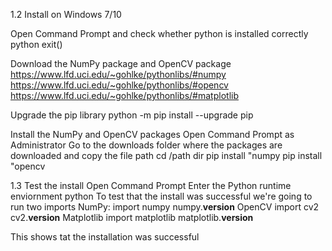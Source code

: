 1.2 Install on Windows 7/10

Open Command Prompt and check whether python is installed correctly
	python
	exit()
	
Download the NumPy package and OpenCV package
	https://www.lfd.uci.edu/~gohlke/pythonlibs/#numpy
	https://www.lfd.uci.edu/~gohlke/pythonlibs/#opencv
	https://www.lfd.uci.edu/~gohlke/pythonlibs/#matplotlib
	
Upgrade the pip library
	python -m pip install --upgrade pip
	
Install the NumPy and OpenCV packages
Open Command Prompt as Administrator
Go to the downloads folder where the packages are downloaded and copy the file path
	cd /path
	dir
	pip install "numpy <PRESS TAB TO AUTO-COMPLETE>
	pip install "opencv <PRESS TAB TO AUTO-COMPLETE>
	
1.3 Test the install
Open Command Prompt
Enter the Python runtime enviornment
	python
To test that the install was successful we're going to run two imports
NumPy:
	import numpy
	numpy.__version__
OpenCV
	import cv2
	cv2.__version__
Matplotlib
	import matplotlib
	matplotlib.__version__
	
This shows tat the installation was successful



